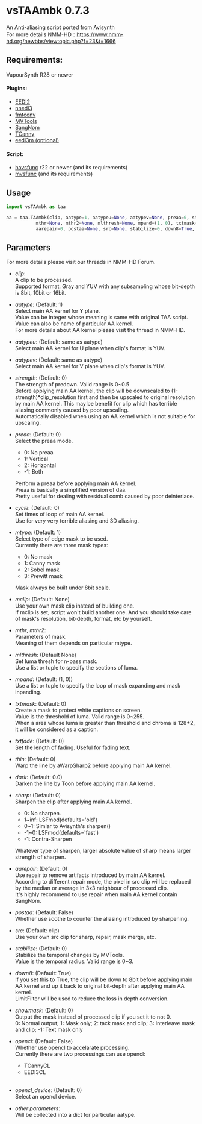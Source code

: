 # vsTAAmbk 0.7.3
An Anti-aliasing script ported from Avisynth  
For more details NMM-HD：https://www.nmm-hd.org/newbbs/viewtopic.php?f=23&t=1666

## Requirements:

VapourSynth R28 or newer

#### Plugins:
* [EEDI2](https://github.com/HomeOfVapourSynthEvolution/VapourSynth-EEDI2)						
* [nnedi3](https://github.com/dubhater/vapoursynth-nnedi3)								
* [fmtconv](https://github.com/EleonoreMizo/fmtconv)													
* [MVTools](https://github.com/dubhater/vapoursynth-mvtools)							
* [SangNom](https://bitbucket.org/James1201/vapoursynth-sangnom/overview)
* [TCanny](https://github.com/HomeOfVapourSynthEvolution/VapourSynth-TCanny)
* [eedi3m (optional)](https://github.com/HomeOfVapourSynthEvolution/VapourSynth-EEDI3github)

#### Script:
* [havsfunc](https://github.com/HomeOfVapourSynthEvolution/havsfunc) r22 or newer (and its requirements)
* [mvsfunc](https://github.com/HomeOfVapourSynthEvolution/mvsfunc) (and its requirements)

## Usage
```python
import vsTAAmbk as taa

aa = taa.TAAmbk(clip, aatype=1, aatypeu=None, aatypev=None, preaa=0, strength=0.0, cycle=0, mtype=None, mclip=None,
           mthr=None, mthr2=None, mlthresh=None, mpand=(1, 0), txtmask=0, txtfade=0, thin=0, dark=0.0, sharp=0,
           aarepair=0, postaa=None, src=None, stabilize=0, down8=True, showmask=0, opencl=False, opencl_device=0, **args)
```

## Parameters
For more details please visit our threads in NMM-HD Forum.  
* *clip*:<br />
    A clip to be processed.<br />
	Supported format: Gray and YUV with any subsampling whose bit-depth is 8bit, 10bit or 16bit.<br />

* *aatype*: (Default: 1)<br />
    Select main AA kernel for Y plane.<br />
	Value can be integer whose meaning is same with original TAA script.<br />
	Value can also be name of particular AA kernel.<br />
    For more details about AA kernel please visit the thread in NMM-HD.<br />

* *aatypeu*: (Default: same as aatype)<br />
    Select main AA kernel for U plane when clip's format is YUV.<br />

* *aatypev*: (Default: same as aatype)<br />
    Select main AA kernel for V plane when clip's format is YUV.<br />

* *strength*: (Default: 0)<br />
    The strength of predown. Valid range is 0~0.5<br />
	Before applying main AA kernel, the clip will be downscaled to (1-strength)*clip_resolution first
	and then be upscaled to original resolution by main AA kernel. This may be benefit for clip
	which has terrible aliasing commonly caused by poor upscaling.<br />
	Automatically disabled when using an AA kernel which is not suitable for upscaling.<br />

* *preaa*: (Default: 0)<br />
    Select the preaa mode. <br />
    * 0: No preaa
    * 1: Vertical
    * 2: Horizontal
    * -1: Both
    
    Perform a preaa before applying main AA kernel.<br />
	Preaa is basically a simplified version of daa.<br />
	Pretty useful for dealing with residual comb caused by poor deinterlace.<br />

* *cycle*: (Default: 0)<br />
    Set times of loop of main AA kernel.<br />
    Use for very very terrible aliasing and 3D aliasing.<br />

* *mtype*: (Default: 1)<br />
    Select type of edge mask to be used.<br />
    Currently there are three mask types:
    * 0: No mask
    * 1: Canny mask
    * 2: Sobel mask
    * 3: Prewitt mask
    
	Mask always be built under 8bit scale.<br />

* *mclip*: (Default: None)<br />
    Use your own mask clip instead of building one.<br />
	If mclip is set, script won't build another one. And you should take care of
	mask's resolution, bit-depth, format, etc by yourself.<br />

* *mthr*, *mthr2*:<br />
    Parameters of mask.<br />
    Meaning of them depends on particular mtype.<br />

* *mlthresh*: (Default None)<br />
    Set luma thresh for n-pass mask.<br />
    Use a list or tuple to specify the sections of luma.<br />

* *mpand*: (Default: (1, 0))<br />
    Use a list or tuple to specify the loop of mask expanding and mask inpanding.<br />

* *txtmask*: (Default: 0)<br />
    Create a mask to protect white captions on screen.<br />
    Value is the threshold of luma. Valid range is 0~255.<br />
	When a area whose luma is greater than threshold and chroma is 128±2, it will be
	considered as a caption.<br />

* *txtfade*: (Default: 0)<br />
    Set the length of fading. Useful for fading text.<br />

* *thin*: (Default: 0)<br />
    Warp the line by aWarpSharp2 before applying main AA kernel.<br />

* *dark*: (Default: 0.0)<br />
    Darken the line by Toon before applying main AA kernel.<br />

* *sharp*: (Default: 0)<br />
    Sharpen the clip after applying main AA kernel.<br />
	* 0: No sharpen.<br />
    * 1~inf: LSFmod(defaults='old')
    * 0~1: Simlar to Avisynth's sharpen()
    * -1~0: LSFmod(defaults='fast')
    * -1: Contra-Sharpen
    
    Whatever type of sharpen, larger absolute value of sharp means larger strength of sharpen.<br />

* *aarepair*: (Default: 0)<br />
    Use repair to remove artifacts introduced by main AA kernel.<br />
	According to different repair mode, the pixel in src clip will be replaced by
	the median or average in 3x3 neighbour of processed clip.<br />
	It's highly recommend to use repair when main AA kernel contain SangNom.<br />

* *postaa*: (Default: False)<br />
    Whether use soothe to counter the aliasing introduced by sharpening.<br />
	
* *src*: (Default: clip)<br />
    Use your own src clip for sharp, repair, mask merge, etc.<br />

* *stabilize*: (Default: 0)<br />
    Stabilize the temporal changes by MVTools.<br />
    Value is the temporal radius. Valid range is 0~3.<br />

* *down8*: (Default: True)<br />
    If you set this to True, the clip will be down to 8bit before applying main AA kernel
	and up it back to original bit-depth after applying main AA kernel.<br />
	LimitFilter will be used to reduce the loss in depth conversion.<br />

* *showmask*: (Default: 0)<br/>
    Output the mask instead of processed clip if you set it to not 0.<br />
    0: Normal output; 1: Mask only; 2: tack mask and clip; 3: Interleave mask and clip; -1: Text mask only<br />

* *opencl*: (Default: False)<br />
    Whether use opencl to accelarate processing.<br />
    Currently there are two processings can use opencl:<br />
    * TCannyCL
    * EEDI3CL
    <br />
    
* *opencl_device*: (Default: 0)<br />
    Select an opencl device.<br />

* *other parameters*:<br />
    Will be collected into a dict for particular aatype.<br />
